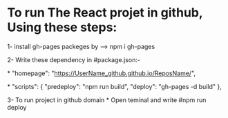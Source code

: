 # To run The React projet in github, Using these steps:

1- install gh-pages packeges by --> npm i gh-pages

2- Write these dependency in #package.json:-

\* "homepage": "https://UserName_github.github.io/ReposName/",

\* "scripts": {
"predeploy": "npm run build",
"deploy": "gh-pages -d build"
},

3- To run project in github domain \* Open teminal and write #npm run deploy
